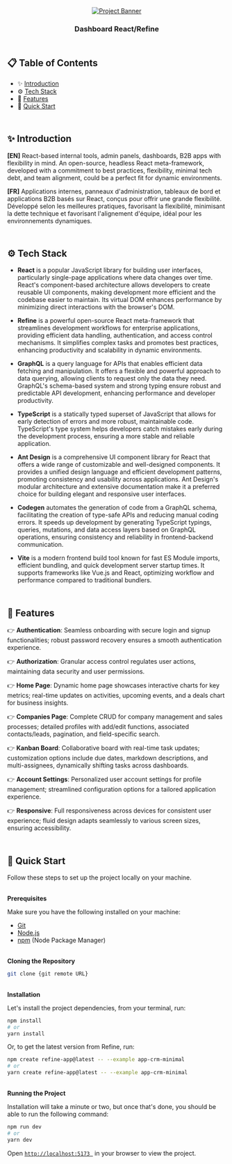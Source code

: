 <div align="center">
    <a href="https://dashboard-refine-fv.netlify.app" target="_blank">
      <img src="public/design/preview.gif" alt="Project Banner">
    </a>
  <h3 align="center">Dashboard React/Refine</h3>
</div>

##  <br /> 📋 <a name="table">Table of Contents</a>

- ✨ [Introduction](#introduction)
- ⚙️ [Tech Stack](#tech-stack)
- 📝 [Features](#features)
- 🚀 [Quick Start](#quick-start)

##  <br /> <a name="introduction">✨ Introduction</a>

**[EN]** React-based internal tools, admin panels, dashboards, B2B apps with flexibility in mind.
An open-source, headless React meta-framework, developed with a commitment to best practices, flexibility, minimal tech debt, and team alignment, could be a perfect fit for dynamic environments.

**[FR]** Applications internes, panneaux d'administration, tableaux de bord et applications B2B basés sur React, conçus pour offrir une grande flexibilité. Développé selon les meilleures pratiques, favorisant la flexibilité, minimisant la dette technique et favorisant l'alignement d'équipe, idéal pour les environnements dynamiques.

##  <br /> <a name="tech-stack">⚙️ Tech Stack</a>

- **React** is a popular JavaScript library for building user interfaces, particularly single-page applications where data changes over time. React's component-based architecture allows developers to create reusable UI components, making development more efficient and the codebase easier to maintain. Its virtual DOM enhances performance by minimizing direct interactions with the browser's DOM.

- **Refine** is a powerful open-source React meta-framework that streamlines development workflows for enterprise applications, providing efficient data handling, authentication, and access control mechanisms. It simplifies complex tasks and promotes best practices, enhancing productivity and scalability in dynamic environments.

- **GraphQL** is a query language for APIs that enables efficient data fetching and manipulation. It offers a flexible and powerful approach to data querying, allowing clients to request only the data they need. GraphQL's schema-based system and strong typing ensure robust and predictable API development, enhancing performance and developer productivity.

- **TypeScript** is a statically typed superset of JavaScript that allows for early detection of errors and more robust, maintainable code. TypeScript's type system helps developers catch mistakes early during the development process, ensuring a more stable and reliable application.

- **Ant Design** is a comprehensive UI component library for React that offers a wide range of customizable and well-designed components. It provides a unified design language and efficient development patterns, promoting consistency and usability across applications. Ant Design's modular architecture and extensive documentation make it a preferred choice for building elegant and responsive user interfaces.

- **Codegen** automates the generation of code from a GraphQL schema, facilitating the creation of type-safe APIs and reducing manual coding errors. It speeds up development by generating TypeScript typings, queries, mutations, and data access layers based on GraphQL operations, ensuring consistency and reliability in frontend-backend communication.

- **Vite** is a modern frontend build tool known for fast ES Module imports, efficient bundling, and quick development server startup times. It supports frameworks like Vue.js and React, optimizing workflow and performance compared to traditional bundlers.

## <br/> <a name="features">📝 Features</a>

👉 **Authentication**: Seamless onboarding with secure login and signup functionalities; robust password recovery ensures a smooth authentication experience.

👉 **Authorization**: Granular access control regulates user actions, maintaining data security and user permissions.

👉 **Home Page**: Dynamic home page showcases interactive charts for key metrics; real-time updates on activities, upcoming events, and a deals chart for business insights.

👉 **Companies Page**: Complete CRUD for company management and sales processes; detailed profiles with add/edit functions, associated contacts/leads, pagination, and field-specific search.

👉 **Kanban Board**: Collaborative board with real-time task updates; customization options include due dates, markdown descriptions, and multi-assignees, dynamically shifting tasks across dashboards.

👉 **Account Settings**: Personalized user account settings for profile management; streamlined configuration options for a tailored application experience.

👉 **Responsive**: Full responsiveness across devices for consistent user experience; fluid design adapts seamlessly to various screen sizes, ensuring accessibility.


## <br /> <a name="quick-start">🚀 Quick Start</a>

Follow these steps to set up the project locally on your machine.

<br/>**Prerequisites**

Make sure you have the following installed on your machine:

- [Git](https://git-scm.com/)
- [Node.js](https://nodejs.org/en)
- [npm](https://www.npmjs.com/) (Node Package Manager)

<br/>**Cloning the Repository**

```bash
git clone {git remote URL}
```

<br/>**Installation**

Let's install the project dependencies, from your terminal, run:

```bash
npm install
# or
yarn install
```

Or, to get the latest version from Refine, run:

```bash
npm create refine-app@latest -- --example app-crm-minimal
# or
yarn create refine-app@latest -- --example app-crm-minimal
```

<br/>**Running the Project**

Installation will take a minute or two, but once that's done, you should be able to run the following command:

```bash
npm run dev
# or
yarn dev
```

Open [`http://localhost:5173 `](http://localhost:5173) in your browser to view the project.

